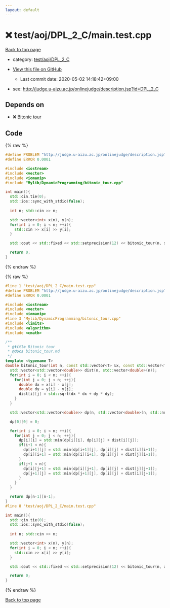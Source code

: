 ```yaml
---
layout: default
---
```


<!-- mathjax config similar to math.stackexchange -->
<script type="text/javascript" async
  src="https://cdnjs.cloudflare.com/ajax/libs/mathjax/2.7.5/MathJax.js?config=TeX-MML-AM_CHTML">
</script>
<script type="text/x-mathjax-config">
  MathJax.Hub.Config({
    TeX: { equationNumbers: { autoNumber: "AMS" }},
    tex2jax: {
      inlineMath: [ ['$','$'] ],
      processEscapes: true
    },
    "HTML-CSS": { matchFontHeight: false },
    displayAlign: "left",
    displayIndent: "2em"
  });
</script>

<script type="text/javascript" src="https://cdnjs.cloudflare.com/ajax/libs/jquery/3.4.1/jquery.min.js"></script>
<script src="https://cdn.jsdelivr.net/npm/jquery-balloon-js@1.1.2/jquery.balloon.min.js" integrity="sha256-ZEYs9VrgAeNuPvs15E39OsyOJaIkXEEt10fzxJ20+2I=" crossorigin="anonymous"></script>
<script type="text/javascript" src="../../../../assets/js/copy-button.js"></script>
<link rel="stylesheet" href="../../../../assets/css/copy-button.css" />


# :x: test/aoj/DPL_2_C/main.test.cpp

<a href="../../../../index.html">Back to top page</a>

* category: <a href="../../../../index.html#ca30339b964798e13b3846ad3753f829">test/aoj/DPL_2_C</a>
* <a href="{{ site.github.repository_url }}/blob/master/test/aoj/DPL_2_C/main.test.cpp">View this file on GitHub</a>
    - Last commit date: 2020-05-02 14:18:42+09:00


* see: <a href="http://judge.u-aizu.ac.jp/onlinejudge/description.jsp?id=DPL_2_C">http://judge.u-aizu.ac.jp/onlinejudge/description.jsp?id=DPL_2_C</a>


## Depends on

* :x: <a href="../../../../library/Mylib/DynamicProgramming/bitonic_tour.cpp.html">Bitonic tour</a>


## Code

<a id="unbundled"></a>
{% raw %}
```cpp
#define PROBLEM "http://judge.u-aizu.ac.jp/onlinejudge/description.jsp?id=DPL_2_C"
#define ERROR 0.0001

#include <iostream>
#include <vector>
#include <iomanip>
#include "Mylib/DynamicProgramming/bitonic_tour.cpp"

int main(){
  std::cin.tie(0);
  std::ios::sync_with_stdio(false);
  
  int n; std::cin >> n;

  std::vector<int> x(n), y(n);
  for(int i = 0; i < n; ++i){
    std::cin >> x[i] >> y[i];
  }

  std::cout << std::fixed << std::setprecision(12) << bitonic_tour(n, x, y) << std::endl;

  return 0;
}

```
{% endraw %}

<a id="bundled"></a>
{% raw %}
```cpp
#line 1 "test/aoj/DPL_2_C/main.test.cpp"
#define PROBLEM "http://judge.u-aizu.ac.jp/onlinejudge/description.jsp?id=DPL_2_C"
#define ERROR 0.0001

#include <iostream>
#include <vector>
#include <iomanip>
#line 3 "Mylib/DynamicProgramming/bitonic_tour.cpp"
#include <limits>
#include <algorithm>
#include <cmath>

/**
 * @title Bitonic tour
 * @docs bitonic_tour.md
 */
template <typename T>
double bitonic_tour(int n, const std::vector<T> &x, const std::vector<T> &y){
  std::vector<std::vector<double>> dist(n, std::vector<double>(n));
  for(int i = 0; i < n; ++i){
    for(int j = 0; j < n; ++j){
      double dx = x[i] - x[j];
      double dy = y[i] - y[j];
      dist[i][j] = std::sqrt(dx * dx + dy * dy);
    }
  }

  std::vector<std::vector<double>> dp(n, std::vector<double>(n, std::numeric_limits<double>::max()));

  dp[0][0] = 0;

  for(int i = 0; i < n; ++i){
    for(int j = 0; j < n; ++j){
      dp[i][i] = std::min(dp[i][i], dp[i][j] + dist[i][j]);
      if(i+1 < n){
        dp[i+1][j] = std::min(dp[i+1][j], dp[i][j] + dist[i][i+1]);
        dp[i][i+1] = std::min(dp[i][i+1], dp[i][j] + dist[j][i+1]);
      }
      if(j+1 < n){
        dp[i][j+1] = std::min(dp[i][j+1], dp[i][j] + dist[j][j+1]);
        dp[j+1][j] = std::min(dp[j+1][j], dp[i][j] + dist[i][j+1]);
      }
    }
  }

  return dp[n-1][n-1];
}
#line 8 "test/aoj/DPL_2_C/main.test.cpp"

int main(){
  std::cin.tie(0);
  std::ios::sync_with_stdio(false);
  
  int n; std::cin >> n;

  std::vector<int> x(n), y(n);
  for(int i = 0; i < n; ++i){
    std::cin >> x[i] >> y[i];
  }

  std::cout << std::fixed << std::setprecision(12) << bitonic_tour(n, x, y) << std::endl;

  return 0;
}

```
{% endraw %}

<a href="../../../../index.html">Back to top page</a>

